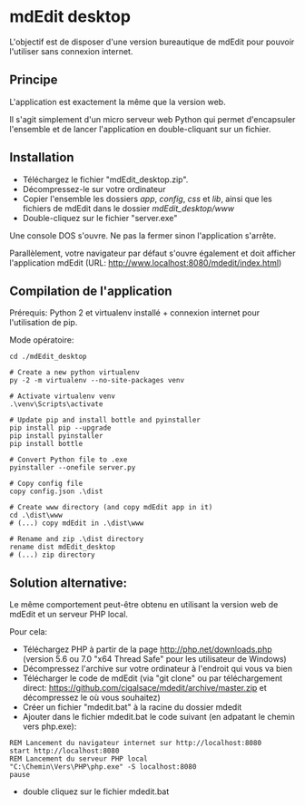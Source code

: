 # mdEdit desktop

L'objectif est de disposer d'une version bureautique de mdEdit pour pouvoir l'utiliser sans connexion internet.


## Principe

L'application est exactement la même que la version web.

Il s'agit simplement d'un micro serveur web Python qui permet d'encapsuler l'ensemble et de lancer l'application en double-cliquant sur un fichier.


## Installation

- Téléchargez le fichier "mdEdit_desktop.zip".
- Décompressez-le sur votre ordinateur
- Copier l'ensemble les dossiers _app_, _config_, _css_ et _lib_, ainsi que les fichiers de mdEdit dans le dossier _mdEdit_desktop/www_
- Double-cliquez sur le fichier "server.exe"

Une console DOS s'ouvre. Ne pas la fermer sinon l'application s'arrête.

Parallèlement, votre navigateur par défaut s'ouvre également et doit afficher l'application mdEdit (URL: http://www.localhost:8080/mdedit/index.html)


## Compilation de l'application

Prérequis: Python 2 et virtualenv installé + connexion internet pour l'utilisation de pip.

Mode opératoire:

```
cd ./mdEdit_desktop

# Create a new python virtualenv
py -2 -m virtualenv --no-site-packages venv

# Activate virtualenv venv
.\venv\Scripts\activate

# Update pip and install bottle and pyinstaller
pip install pip --upgrade
pip install pyinstaller
pip install bottle

# Convert Python file to .exe
pyinstaller --onefile server.py

# Copy config file
copy config.json .\dist

# Create www directory (and copy mdEdit app in it)
cd .\dist\www
# (...) copy mdEdit in .\dist\www

# Rename and zip .\dist directory
rename dist mdEdit_desktop
# (...) zip directory
```


## Solution alternative:

Le même comportement peut-être obtenu en utilisant la version web de mdEdit et un serveur PHP local.

Pour cela:

- Téléchargez PHP à partir de la page http://php.net/downloads.php (version 5.6 ou 7.0 "x64 Thread Safe" pour les utilisateur de Windows)
- Décompressez l'archive sur votre ordinateur à l'endroit qui vous va bien
- Télécharger le code de mdEdit (via "git clone" ou par téléchargement direct: https://github.com/cigalsace/mdedit/archive/master.zip et décompressez le où vous souhaitez)
- Créer un fichier "mdedit.bat" à la racine du dossier mdedit
- Ajouter dans le fichier mdedit.bat le code suivant (en adpatant le chemin vers php.exe):

```dosbatch
REM Lancement du navigateur internet sur http://localhost:8080
start http://localhost:8080
REM Lancement du serveur PHP local
"C:\Chemin\Vers\PHP\php.exe" -S localhost:8080
pause
```

- double cliquez sur le fichier mdedit.bat
